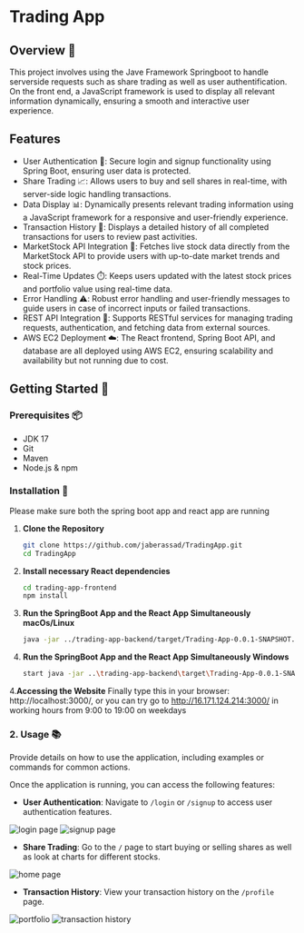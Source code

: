 # Trading App

## Overview 📝

This project involves using the Jave Framework Springboot to handle serverside requests such as share trading as well as user authentification. On the front end, a JavaScript framework is used to display all relevant information dynamically, ensuring a smooth and interactive user experience.

## Features 

- User Authentication 🔑: Secure login and signup functionality using Spring Boot, ensuring user data is protected.
- Share Trading 📈: Allows users to buy and sell shares in real-time, with server-side logic handling transactions.
- Data Display 📊: Dynamically presents relevant trading information using a JavaScript framework for a responsive and user-friendly experience.
- Transaction History 🧾: Displays a detailed history of all completed transactions for users to review past activities.
- MarketStock API Integration 🔌: Fetches live stock data directly from the MarketStock API to provide users with up-to-date market trends and stock prices.
- Real-Time Updates ⏱️: Keeps users updated with the latest stock prices and portfolio value using real-time data.
- Error Handling ⚠️: Robust error handling and user-friendly messages to guide users in case of incorrect inputs or failed transactions.
- REST API Integration 🔌: Supports RESTful services for managing trading requests, authentication, and fetching data from external sources.
- AWS EC2 Deployment ☁️: The React frontend, Spring Boot API, and database are all deployed using AWS EC2, ensuring scalability and availability but not running due to cost.

## Getting Started 🚀

### Prerequisites 📦
- JDK 17
- Git
- Maven
- Node.js & npm

### Installation 🔧

Please make sure both the spring boot app and react app are running
1. **Clone the Repository** 

   ```bash
   git clone https://github.com/jaberassad/TradingApp.git
   cd TradingApp

2. **Install necessary React dependencies**
   ```bash
   cd trading-app-frontend
   npm install
   

3. **Run the SpringBoot App and the React App Simultaneously macOs/Linux**
   ```bash
   java -jar ../trading-app-backend/target/Trading-App-0.0.1-SNAPSHOT.jar & npm start

3. **Run the SpringBoot App and the React App Simultaneously Windows**
   ```bash
   start java -jar ..\trading-app-backend\target\Trading-App-0.0.1-SNAPSHOT.jar & npm start

4.**Accessing the Website**
   Finally type this in your browser: http://localhost:3000/, or you can try go to http://16.171.124.214:3000/ in working hours from 9:00 to 19:00 on weekdays
   

### 2. **Usage 📚**

   Provide details on how to use the application, including examples or commands for common actions.
   
   Once the application is running, you can access the following features:
   
   - **User Authentication**: Navigate to `/login` or `/signup` to access user authentication features.

     
![login page](login_img) ![signup page](signup_img)


   - **Share Trading**: Go to the `/` page to start buying or selling shares as well as look at charts for different stocks.

     
![home page](chart_img)


   - **Transaction History**: View your transaction history on the `/profile` page.


![portfolio](portfolio_img)  ![transaction history](transaction_history_img)
